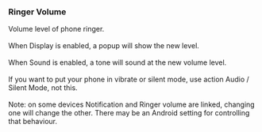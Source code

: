 ### Ringer Volume

Volume level of phone ringer.\
\
When Display is enabled, a popup will show the new level.\
\
When Sound is enabled, a tone will sound at the new volume level.\
\
If you want to put your phone in vibrate or silent mode, use action
Audio / Silent Mode, not this.\
\
Note: on some devices Notification and Ringer volume are linked,
changing one will change the other. There may be an Android setting for
controlling that behaviour.

